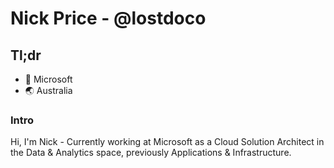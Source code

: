 # Nick Price - @lostdoco
## Tl;dr
- 🏢 Microsoft
- 🌏 Australia

### Intro
Hi, I'm Nick - Currently working at Microsoft as a Cloud Solution Architect in the Data & Analytics space, previously Applications & Infrastructure.

<!--
**lostdoco/lostdoco** is a ✨ _special_ ✨ repository because its `README.md` (this file) appears on your GitHub profile.

Here are some ideas to get you started:

- 🔭 I’m currently working on ...
- 🌱 I’m currently learning ...
- 👯 I’m looking to collaborate on ...
- 🤔 I’m looking for help with ...
- 💬 Ask me about ...
- 📫 How to reach me: ...
- 😄 Pronouns: ...
- ⚡ Fun fact: ...
-->
